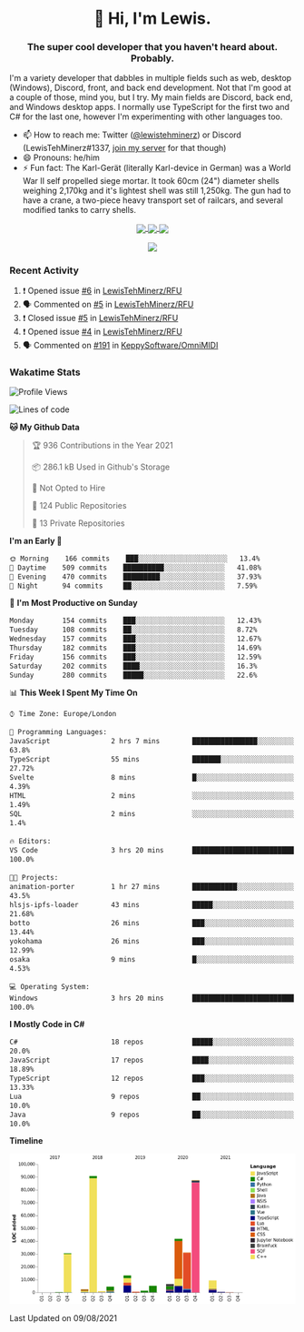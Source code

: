 <h1 align="center">👋 Hi, I'm Lewis.</h1>
<h3 align="center">The super cool developer that you haven't heard about. Probably.</h3>

I'm a variety developer that dabbles in multiple fields such as web, desktop (Windows), Discord, front, and back end development. Not that I'm good at a couple of those, mind you, but I try. My main fields are Discord, back end, and Windows desktop apps. I normally use TypeScript for the first two and C# for the last one, however I'm experimenting with other languages too.

- 📫 How to reach me: Twitter ([@lewistehminerz](https://twitter.com/lewistehminerz)) or Discord (LewisTehMinerz#1337, [join my server](https://discord.gg/XnUh7JB) for that though)
- 😄 Pronouns: he/him
- ⚡ Fun fact: The Karl-Gerät (literally Karl-device in German) was a World War II self propelled siege mortar. It took 60cm (24") diameter shells weighing 2,170kg and it's lightest shell was still 1,250kg. The gun had to have a crane, a two-piece heavy transport set of railcars, and several modified tanks to carry shells.

<p align="center">
  <a href="https://github.com/anuraghazra/github-readme-stats">
    <img align="center" src="https://github-readme-stats.vercel.app/api?username=LewisTehMinerz&count_private=true&show_icons=true&theme=gruvbox">
  </a>
  <a href="https://github.com/anuraghazra/github-readme-stats">
    <img align="center" src="https://github-readme-stats.vercel.app/api/top-langs?username=LewisTehMinerz&layout=compact&theme=gruvbox">
  </a>
  <a href="https://github.com/anuraghazra/github-readme-stats">
    <img align="center" src="https://github-readme-stats.vercel.app/api/wakatime?username=LewisTehMinerz&layout=compact&theme=gruvbox">
  </a>
</p>

<p align="center">
  <a href="https://github.com/ryo-ma/github-profile-trophy">
    <img align="center" src="https://github-profile-trophy.vercel.app/?username=ryo-ma&theme=gruvbox">
  </a>
</p>

### Recent Activity
<!--START_SECTION:activity-->
1. ❗️ Opened issue [#6](https://github.com/LewisTehMinerz/RFU/issues/6) in [LewisTehMinerz/RFU](https://github.com/LewisTehMinerz/RFU)
2. 🗣 Commented on [#5](https://github.com/LewisTehMinerz/RFU/issues/5) in [LewisTehMinerz/RFU](https://github.com/LewisTehMinerz/RFU)
3. ❗️ Closed issue [#5](https://github.com/LewisTehMinerz/RFU/issues/5) in [LewisTehMinerz/RFU](https://github.com/LewisTehMinerz/RFU)
4. ❗️ Opened issue [#4](https://github.com/LewisTehMinerz/RFU/issues/4) in [LewisTehMinerz/RFU](https://github.com/LewisTehMinerz/RFU)
5. 🗣 Commented on [#191](https://github.com/KeppySoftware/OmniMIDI/issues/191) in [KeppySoftware/OmniMIDI](https://github.com/KeppySoftware/OmniMIDI)
<!--END_SECTION:activity-->

### Wakatime Stats
<!--START_SECTION:waka-->
![Profile Views](http://img.shields.io/badge/Profile%20Views-4-blue)

![Lines of code](https://img.shields.io/badge/From%20Hello%20World%20I%27ve%20Written-328185%20lines%20of%20code-blue)

**🐱 My Github Data** 

> 🏆 936 Contributions in the Year 2021
 > 
> 📦 286.1 kB Used in Github's Storage 
 > 
> 🚫 Not Opted to Hire
 > 
> 📜 124 Public Repositories 
 > 
> 🔑 13 Private Repositories  
 > 
**I'm an Early 🐤** 

```text
🌞 Morning    166 commits    ███░░░░░░░░░░░░░░░░░░░░░░   13.4% 
🌆 Daytime    509 commits    ██████████░░░░░░░░░░░░░░░   41.08% 
🌃 Evening    470 commits    █████████░░░░░░░░░░░░░░░░   37.93% 
🌙 Night      94 commits     ██░░░░░░░░░░░░░░░░░░░░░░░   7.59%

```
📅 **I'm Most Productive on Sunday** 

```text
Monday       154 commits    ███░░░░░░░░░░░░░░░░░░░░░░   12.43% 
Tuesday      108 commits    ██░░░░░░░░░░░░░░░░░░░░░░░   8.72% 
Wednesday    157 commits    ███░░░░░░░░░░░░░░░░░░░░░░   12.67% 
Thursday     182 commits    ███░░░░░░░░░░░░░░░░░░░░░░   14.69% 
Friday       156 commits    ███░░░░░░░░░░░░░░░░░░░░░░   12.59% 
Saturday     202 commits    ████░░░░░░░░░░░░░░░░░░░░░   16.3% 
Sunday       280 commits    █████░░░░░░░░░░░░░░░░░░░░   22.6%

```


📊 **This Week I Spent My Time On** 

```text
⌚︎ Time Zone: Europe/London

💬 Programming Languages: 
JavaScript               2 hrs 7 mins        ████████████████░░░░░░░░░   63.8% 
TypeScript               55 mins             ███████░░░░░░░░░░░░░░░░░░   27.72% 
Svelte                   8 mins              █░░░░░░░░░░░░░░░░░░░░░░░░   4.39% 
HTML                     2 mins              ░░░░░░░░░░░░░░░░░░░░░░░░░   1.49% 
SQL                      2 mins              ░░░░░░░░░░░░░░░░░░░░░░░░░   1.4%

🔥 Editors: 
VS Code                  3 hrs 20 mins       █████████████████████████   100.0%

🐱‍💻 Projects: 
animation-porter         1 hr 27 mins        ███████████░░░░░░░░░░░░░░   43.5% 
hlsjs-ipfs-loader        43 mins             █████░░░░░░░░░░░░░░░░░░░░   21.68% 
botto                    26 mins             ███░░░░░░░░░░░░░░░░░░░░░░   13.44% 
yokohama                 26 mins             ███░░░░░░░░░░░░░░░░░░░░░░   12.99% 
osaka                    9 mins              █░░░░░░░░░░░░░░░░░░░░░░░░   4.53%

💻 Operating System: 
Windows                  3 hrs 20 mins       █████████████████████████   100.0%

```

**I Mostly Code in C#** 

```text
C#                       18 repos            █████░░░░░░░░░░░░░░░░░░░░   20.0% 
JavaScript               17 repos            ████░░░░░░░░░░░░░░░░░░░░░   18.89% 
TypeScript               12 repos            ███░░░░░░░░░░░░░░░░░░░░░░   13.33% 
Lua                      9 repos             ██░░░░░░░░░░░░░░░░░░░░░░░   10.0% 
Java                     9 repos             ██░░░░░░░░░░░░░░░░░░░░░░░   10.0%

```


**Timeline**

![Chart not found](https://raw.githubusercontent.com/LewisTehMinerz/LewisTehMinerz/master/charts/bar_graph.png) 


 Last Updated on 09/08/2021
<!--END_SECTION:waka-->
